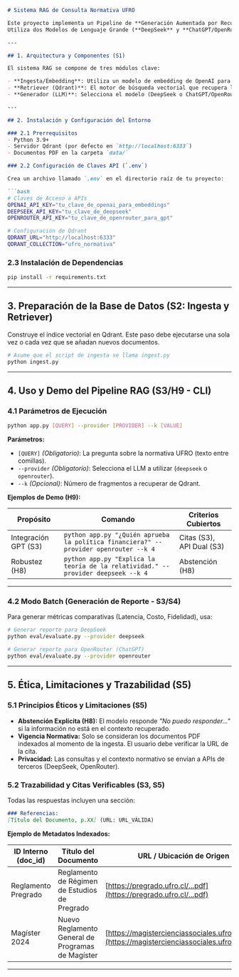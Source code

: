 ````markdown
# Sistema RAG de Consulta Normativa UFRO

Este proyecto implementa un Pipeline de **Generación Aumentada por Recuperación (RAG)** para ofrecer respuestas precisas y referenciadas, basadas en la normativa oficial de la Universidad de La Frontera (UFRO).  
Utiliza dos Modelos de Lenguaje Grande (**DeepSeek** y **ChatGPT/OpenRouter**) y **Qdrant** como base de datos vectorial.

---

## 1. Arquitectura y Componentes (S1)

El sistema RAG se compone de tres módulos clave:

- **Ingesta/Embedding**: Utiliza un modelo de embedding de OpenAI para convertir los documentos PDF en vectores, almacenados en Qdrant.  
- **Retriever (Qdrant)**: El motor de búsqueda vectorial que recupera los fragmentos de contexto más relevantes.  
- **Generador (LLM)**: Selecciona el modelo (DeepSeek o ChatGPT/OpenRouter) para generar la respuesta final basándose en el contexto recuperado.  

---

## 2. Instalación y Configuración del Entorno

### 2.1 Prerrequisitos
- Python 3.9+  
- Servidor Qdrant (por defecto en `http://localhost:6333`)  
- Documentos PDF en la carpeta `data/`  

### 2.2 Configuración de Claves API (`.env`)

Crea un archivo llamado `.env` en el directorio raíz de tu proyecto:

```bash
# Claves de Acceso a APIs
OPENAI_API_KEY="tu_clave_de_openai_para_embeddings"
DEEPSEEK_API_KEY="tu_clave_de_deepseek"
OPENROUTER_API_KEY="tu_clave_de_openrouter_para_gpt"

# Configuración de Qdrant
QDRANT_URL="http://localhost:6333"
QDRANT_COLLECTION="ufro_normativa"
````

### 2.3 Instalación de Dependencias

```bash
pip install -r requirements.txt
```

---

## 3. Preparación de la Base de Datos (S2: Ingesta y Retriever)

Construye el índice vectorial en Qdrant. Este paso debe ejecutarse una sola vez o cada vez que se añadan nuevos documentos.

```bash
# Asume que el script de ingesta se llama ingest.py
python ingest.py
```

---

## 4. Uso y Demo del Pipeline RAG (S3/H9 - CLI)

### 4.1 Parámetros de Ejecución

```bash
python app.py [QUERY] --provider [PROVIDER] --k [VALUE]
```

**Parámetros:**

* `[QUERY]` *(Obligatorio)*: La pregunta sobre la normativa UFRO (texto entre comillas).
* `--provider` *(Obligatorio)*: Selecciona el LLM a utilizar (`deepseek` o `openrouter`).
* `--k` *(Opcional)*: Número de fragmentos a recuperar de Qdrant.

**Ejemplos de Demo (H9):**

| Propósito            | Comando                                                                              | Criterios Cubiertos       |
| -------------------- | ------------------------------------------------------------------------------------ | ------------------------- |
| Integración GPT (S3) | `python app.py "¿Quién aprueba la política financiera?" --provider openrouter --k 4` | Citas (S3), API Dual (S3) |
| Robustez (H8)        | `python app.py "Explica la teoría de la relatividad." --provider deepseek --k 4`     | Abstención (H8)           |

---

### 4.2 Modo Batch (Generación de Reporte - S3/S4)

Para generar métricas comparativas (Latencia, Costo, Fidelidad), usa:

```bash
# Generar reporte para DeepSeek
python eval/evaluate.py --provider deepseek 

# Generar reporte para OpenRouter (ChatGPT)
python eval/evaluate.py --provider openrouter
```

---

## 5. Ética, Limitaciones y Trazabilidad (S5)

### 5.1 Principios Éticos y Limitaciones (S5)

* **Abstención Explícita (H8):** El modelo responde *"No puedo responder..."* si la información no está en el contexto recuperado.
* **Vigencia Normativa:** Solo se consideran los documentos PDF indexados al momento de la ingesta. El usuario debe verificar la URL de la cita.
* **Privacidad:** Las consultas y el contexto normativo se envían a APIs de terceros (DeepSeek, OpenRouter).

### 5.2 Trazabilidad y Citas Verificables (S3, S5)

Todas las respuestas incluyen una sección:

```markdown
### Referencias:
[Título del Documento, p.XX] (URL: URL_VÁLIDA)
```

**Ejemplo de Metadatos Indexados:**

| ID Interno (doc_id) | Título del Documento                              | URL / Ubicación de Origen                                                                          | Vigencia     |
| ------------------- | ------------------------------------------------- | -------------------------------------------------------------------------------------------------- | ------------ |
| Reglamento Pregrado | Reglamento de Régimen de Estudios de Pregrado     | [https://pregrado.ufro.cl/...pdf](https://pregrado.ufro.cl/...pdf)                                 | Versión 2023 |
| Magíster 2024       | Nuevo Reglamento General de Programas de Magíster | [https://magistercienciassociales.ufro.cl/...pdf](https://magistercienciassociales.ufro.cl/...pdf) | Versión 2024 |

---

```
```